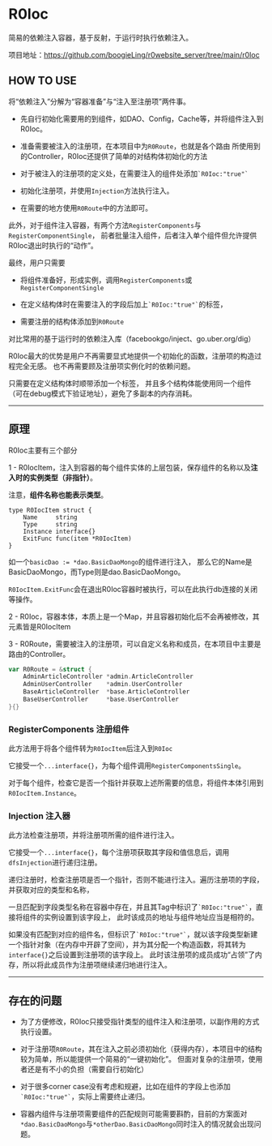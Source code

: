# R0Ioc

简易的依赖注入容器，基于反射，于运行时执行依赖注入。

项目地址：https://github.com/boogieLing/r0website_server/tree/main/r0Ioc



## HOW TO USE
将“依赖注入”分解为“容器准备”与“注入至注册项”两件事。
- 先自行初始化需要用的到组件，如DAO、Config，Cache等，并将组件注入到R0Ioc。

- 准备需要被注入的注册项，在本项目中为<code>R0Route</code>，也就是各个路由
所使用到的Controller，R0Ioc还提供了简单的对结构体初始化的方法

- 对于被注入的注册项的定义处，在需要注入的组件处添加<code>\`R0Ioc:"true"\`</code>

- 初始化注册项，并使用<code>Injection</code>方法执行注入。

- 在需要的地方使用<code>R0Route</code>中的方法即可。

此外，对于组件注入容器，有两个方法<code>RegisterComponents</code>与<code>RegisterComponentSingle</code>，
前者批量注入组件，后者注入单个组件但允许提供R0Ioc退出时执行的“动作”。

最终，用户只需要

- 将组件准备好，形成实例，调用<code>RegisterComponents</code>或<code>RegisterComponentSingle</code>

- 在定义结构体时在需要注入的字段后加上<code>\`R0Ioc:"true"\`</code>的标签，

- 需要注册的结构体添加到<code>R0Route</code>

对比常用的基于运行时的依赖注入库（facebookgo/inject、go.uber.org/dig）

R0Ioc最大的优势是用户不再需要显式地提供一个初始化的函数，注册项的构造过程完全无感。
也不再需要顾及注册项实例化时的依赖问题。

只需要在定义结构体时顺带添加一个标签，
并且多个结构体能使用同一个组件（可在debug模式下验证地址），避免了多副本的内存消耗。


-----
## 原理

R0Ioc主要有三个部分

1 - R0IocItem，注入到容器的每个组件实体的上层包装，保存组件的名称以及**注入时的实例类型（非指针）**。

注意，**组件名称也能表示类型**。
```golang
type R0IocItem struct {
	Name     string
	Type     string
	Instance interface{}
	ExitFunc func(item *R0IocItem)
}
```
如一个<code>basicDao := *dao.BasicDaoMongo</code>的组件进行注入，
那么它的Name是BasicDaoMongo，而Type则是dao.BasicDaoMongo。

<code>R0IocItem.ExitFunc</code>会在退出R0Ioc容器时被执行，可以在此执行db连接的关闭等操作。

2 - R0Ioc，容器本体，本质上是一个Map，并且容器初始化后不会再被修改，其元素皆是R0IocItem

3 - R0Route，需要被注入的注册项，可以自定义名称和成员，在本项目中主要是路由的Controller。

```go
var R0Route = &struct {
	AdminArticleController *admin.ArticleController
	AdminUserController    *admin.UserController
	BaseArticleController  *base.ArticleController
	BaseUserController     *base.UserController
}{}
```
### RegisterComponents 注册组件

此方法用于将各个组件转为<code>R0IocItem</code>后注入到<code>R0Ioc</code>

它接受一个<code>...interface{}</code>，为每个组件调用<code>RegisterComponentsSingle</code>。

对于每个组件，检查它是否一个指针并获取上述所需要的信息，将组件本体引用到<code>R0IocItem.Instance</code>。

### Injection 注入器

此方法检查注册项，并将注册项所需的组件进行注入。

它接受一个<code>...interface{}</code>，每个注册项获取其字段和值信息后，调用<code>dfsInjection</code>进行递归注册。

递归注册时，检查注册项是否一个指针，否则不能进行注入。遍历注册项的字段，并获取对应的类型和名称，

一旦匹配到字段类型名称在容器中存在，并且其Tag中标识了<code>\`R0Ioc:"true"\`</code>，直接将组件的实例设置到该字段上，
此时该成员的地址与组件地址应当是相符的。

如果没有匹配到对应的组件名，但标识了<code>\`R0Ioc:"true"\`</code>，就以该字段类型新建一个指针对象（在内存中开辟了空间），并为其分配一个构造函数，将其转为<code>interface{}</code>之后设置到注册项的该字段上。
此时该注册项的成员成功“占领”了内存，所以将此成员作为注册项继续递归地进行注入。

----
## 存在的问题

- 为了方便修改，R0Ioc只接受指针类型的组件注入和注册项，以副作用的方式执行设置。

- 对于注册项<code>R0Route</code>，其在注入之前必须初始化（获得内存），本项目中的结构较为简单，所以能提供一个简易的“一键初始化”。
但面对复杂的注册项，使用者还是有不小的负担（需要自行初始化）

- 对于很多corner case没有考虑和规避，比如在组件的字段上也添加<code>\`R0Ioc:"true"\`</code>，实际上需要终止递归。

- 容器内组件与注册项需要组件的匹配规则可能需要斟酌，目前的方案面对<code>*dao.BasicDaoMongo</code>与<code>*otherDao.BasicDaoMongo</code>同时注入的情况就会出现问题。
